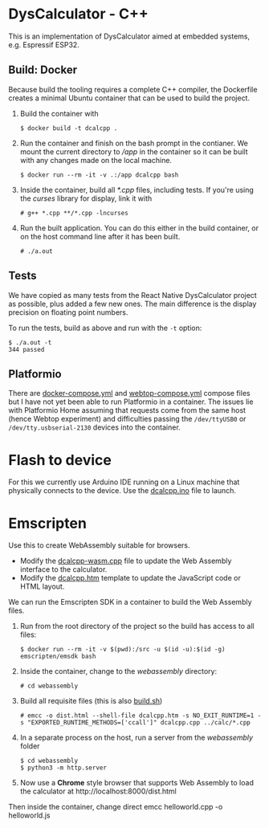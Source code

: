 # DysCalculator - C++

This is an implementation of DysCalculator aimed at embedded systems, e.g.
Espressif ESP32.

## Build: Docker

Because build the tooling requires a complete C++ compiler, the Dockerfile
creates a minimal Ubuntu container that can be used to build the project.

1. Build the container with

   ```
   $ docker build -t dcalcpp .
   ```

2. Run the container and finish on the bash prompt in the contianer. We mount
   the current directory to _/app_ in the container so it can be
   built with any changes made on the local machine.

   ```
   $ docker run --rm -it -v .:/app dcalcpp bash
   ```

3. Inside the container, build all _\*.cpp_ files, including tests.
   If you're using the _curses_ library for display, link it with

   ```
   # g++ *.cpp **/*.cpp -lncurses
   ```

4. Run the built application. You can do this either in the build container, or
   on the host command line after it has been built.

   ```
   # ./a.out
   ```

## Tests

We have copied as many tests from the React Native DysCalculator project as
possible, plus added a few new ones. The main difference is the display
precision on floating point numbers.

To run the tests, build as above and run with the `-t` option:

```
$ ./a.out -t
344 passed
```

## Platformio

There are [docker-compose.yml](./docker/docker-compose.yml) and
[webtop-compose.yml](./docker/webtop-compose.yml) compose files but I have not
yet been able to run Platformio in a container. The issues lie with Platformio
Home assuming that requests come from the same host (hence Webtop experiment)
and difficulties passing the `/dev/ttyUSB0` or `/dev/tty.usbserial-2130` devices
into the container.

# Flash to device

For this we currently use Arduino IDE running on a Linux machine that physically
connects to the device. Use the [dcalcpp.ino](dcalcpp.ino) file to launch.

# Emscripten

Use this to create WebAssembly suitable for browsers.

- Modify the [dcalcpp-wasm.cpp](./webassembly/dcalcpp-wasm.cpp) file to update
   the Web Assembly interface to the calculator.
- Modify the [dcalcpp.htm](./webassembly/dcalcpp.htm) template to update the
   JavaScript code or HTML layout.

We can run the Emscripten SDK in a container to build the Web Assembly files.

1. Run from the root directory of the project so the build has access to all
   files:

   ```
   $ docker run --rm -it -v $(pwd):/src -u $(id -u):$(id -g)  emscripten/emsdk bash
   ```

2. Inside the container, change to the _webassembly_ directory:

   ```
   # cd webassembly
   ```

3. Build all requisite files (this is also [build.sh](./webassembly/build.sh))

   ```
   # emcc -o dist.html --shell-file dcalcpp.htm -s NO_EXIT_RUNTIME=1 -s "EXPORTED_RUNTIME_METHODS=['ccall']" dcalcpp.cpp ../calc/*.cpp
   ```

4. In a separate process on the host, run a server from the _webassembly_
   folder

   ```
   $ cd webassembly
   $ python3 -m http.server
   ```

5. Now use a **Chrome** style browser that supports Web Assembly to load the
   calculator at http://localhost:8000/dist.html

Then inside the container, change direct
emcc helloworld.cpp -o helloworld.js
